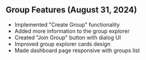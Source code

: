 ## Group Features (August 31, 2024)

- Implemented "Create Group" functionality
- Added more information to the group explorer
- Created "Join Group" button with dialog UI
- Improved group explorer cards design
- Made dashboard page responsive with groups list